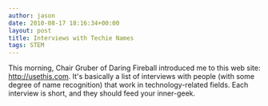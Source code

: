 ```yaml
---
author: jason
date: 2010-08-17 18:16:34+00:00
layout: post
title: Interviews with Techie Names
tags: STEM
---
```


This morning, Chair Gruber of Daring Fireball introduced me to this web site: <a href="http://bit.ly/dlhUFQ">http://usethis.com</a>. It's basically a list of interviews with people (with some degree of name recognition) that work in technology-related fields. Each interview is short, and they should feed your inner-geek.
